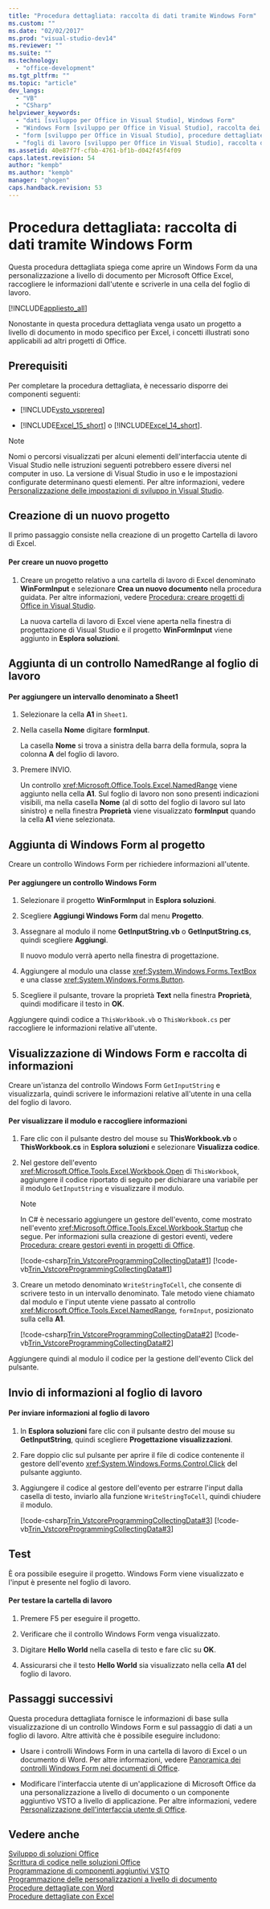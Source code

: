 ```yaml
---
title: "Procedura dettagliata: raccolta di dati tramite Windows Form"
ms.custom: ""
ms.date: "02/02/2017"
ms.prod: "visual-studio-dev14"
ms.reviewer: ""
ms.suite: ""
ms.technology: 
  - "office-development"
ms.tgt_pltfrm: ""
ms.topic: "article"
dev_langs: 
  - "VB"
  - "CSharp"
helpviewer_keywords: 
  - "dati [sviluppo per Office in Visual Studio], Windows Form"
  - "Windows Form [sviluppo per Office in Visual Studio], raccolta dei dati"
  - "form [sviluppo per Office in Visual Studio], procedure dettagliate"
  - "fogli di lavoro [sviluppo per Office in Visual Studio], raccolta dei dati"
ms.assetid: 40e87f7f-cfbb-4761-bf1b-d042f45f4f09
caps.latest.revision: 54
author: "kempb"
ms.author: "kempb"
manager: "ghogen"
caps.handback.revision: 53
---
```

# Procedura dettagliata: raccolta di dati tramite Windows Form
  Questa procedura dettagliata spiega come aprire un Windows Form da una personalizzazione a livello di documento per Microsoft Office Excel, raccogliere le informazioni dall'utente e scriverle in una cella del foglio di lavoro.  
  
 [!INCLUDE[appliesto_all](../vsto/includes/appliesto-all-md.md)]  
  
 Nonostante in questa procedura dettagliata venga usato un progetto a livello di documento in modo specifico per Excel, i concetti illustrati sono applicabili ad altri progetti di Office.  
  
## Prerequisiti  
 Per completare la procedura dettagliata, è necessario disporre dei componenti seguenti:  
  
-   [!INCLUDE[vsto_vsprereq](../vsto/includes/vsto-vsprereq-md.md)]  
  
-   [!INCLUDE[Excel_15_short](../vsto/includes/excel-15-short-md.md)] o [!INCLUDE[Excel_14_short](../vsto/includes/excel-14-short-md.md)].  
  
> [!NOTE]  
>  Nomi o percorsi visualizzati per alcuni elementi dell'interfaccia utente di Visual Studio nelle istruzioni seguenti potrebbero essere diversi nel computer in uso. La versione di Visual Studio in uso e le impostazioni configurate determinano questi elementi. Per altre informazioni, vedere [Personalizzazione delle impostazioni di sviluppo in Visual Studio](http://msdn.microsoft.com/it-it/22c4debb-4e31-47a8-8f19-16f328d7dcd3).  
  
## Creazione di un nuovo progetto  
 Il primo passaggio consiste nella creazione di un progetto Cartella di lavoro di Excel.  
  
#### Per creare un nuovo progetto  
  
1.  Creare un progetto relativo a una cartella di lavoro di Excel denominato **WinFormInput** e selezionare **Crea un nuovo documento** nella procedura guidata. Per altre informazioni, vedere [Procedura: creare progetti di Office in Visual Studio](../vsto/how-to-create-office-projects-in-visual-studio.md).  
  
     La nuova cartella di lavoro di Excel viene aperta nella finestra di progettazione di Visual Studio e il progetto **WinFormInput** viene aggiunto in **Esplora soluzioni**.  
  
## Aggiunta di un controllo NamedRange al foglio di lavoro  
  
#### Per aggiungere un intervallo denominato a Sheet1  
  
1.  Selezionare la cella **A1** in `Sheet1`.  
  
2.  Nella casella **Nome** digitare **formInput**.  
  
     La casella **Nome** si trova a sinistra della barra della formula, sopra la colonna **A** del foglio di lavoro.  
  
3.  Premere INVIO.  
  
     Un controllo <xref:Microsoft.Office.Tools.Excel.NamedRange> viene aggiunto nella cella **A1**. Sul foglio di lavoro non sono presenti indicazioni visibili, ma nella casella **Nome** \(al di sotto del foglio di lavoro sul lato sinistro\) e nella finestra **Proprietà** viene visualizzato **formInput** quando la cella **A1** viene selezionata.  
  
## Aggiunta di Windows Form al progetto  
 Creare un controllo Windows Form per richiedere informazioni all'utente.  
  
#### Per aggiungere un controllo Windows Form  
  
1.  Selezionare il progetto **WinFormInput** in **Esplora soluzioni**.  
  
2.  Scegliere **Aggiungi Windows Form** dal menu **Progetto**.  
  
3.  Assegnare al modulo il nome **GetInputString.vb** o **GetInputString.cs**, quindi scegliere **Aggiungi**.  
  
     Il nuovo modulo verrà aperto nella finestra di progettazione.  
  
4.  Aggiungere al modulo una classe <xref:System.Windows.Forms.TextBox> e una classe <xref:System.Windows.Forms.Button>.  
  
5.  Scegliere il pulsante, trovare la proprietà **Text** nella finestra **Proprietà**, quindi modificare il testo in **OK**.  
  
 Aggiungere quindi codice a `ThisWorkbook.vb` o `ThisWorkbook.cs` per raccogliere le informazioni relative all'utente.  
  
## Visualizzazione di Windows Form e raccolta di informazioni  
 Creare un'istanza del controllo Windows Form `GetInputString` e visualizzarla, quindi scrivere le informazioni relative all'utente in una cella del foglio di lavoro.  
  
#### Per visualizzare il modulo e raccogliere informazioni  
  
1.  Fare clic con il pulsante destro del mouse su **ThisWorkbook.vb** o **ThisWorkbook.cs** in **Esplora soluzioni** e selezionare **Visualizza codice**.  
  
2.  Nel gestore dell'evento <xref:Microsoft.Office.Tools.Excel.Workbook.Open> di `ThisWorkbook`, aggiungere il codice riportato di seguito per dichiarare una variabile per il modulo `GetInputString` e visualizzare il modulo.  
  
    > [!NOTE]  
    >  In C\# è necessario aggiungere un gestore dell'evento, come mostrato nell'evento <xref:Microsoft.Office.Tools.Excel.Workbook.Startup> che segue. Per informazioni sulla creazione di gestori eventi, vedere [Procedura: creare gestori eventi in progetti di Office](../vsto/how-to-create-event-handlers-in-office-projects.md).  
  
     [!code-csharp[Trin_VstcoreProgrammingCollectingData#1](../snippets/csharp/VS_Snippets_OfficeSP/Trin_VstcoreProgrammingCollectingData/CS/ThisWorkbook.cs#1)]
     [!code-vb[Trin_VstcoreProgrammingCollectingData#1](../snippets/visualbasic/VS_Snippets_OfficeSP/Trin_VstcoreProgrammingCollectingData/VB/ThisWorkbook.vb#1)]  
  
3.  Creare un metodo denominato `WriteStringToCell`, che consente di scrivere testo in un intervallo denominato. Tale metodo viene chiamato dal modulo e l'input utente viene passato al controllo <xref:Microsoft.Office.Tools.Excel.NamedRange>, `formInput`, posizionato sulla cella **A1**.  
  
     [!code-csharp[Trin_VstcoreProgrammingCollectingData#2](../snippets/csharp/VS_Snippets_OfficeSP/Trin_VstcoreProgrammingCollectingData/CS/ThisWorkbook.cs#2)]
     [!code-vb[Trin_VstcoreProgrammingCollectingData#2](../snippets/visualbasic/VS_Snippets_OfficeSP/Trin_VstcoreProgrammingCollectingData/VB/ThisWorkbook.vb#2)]  
  
 Aggiungere quindi al modulo il codice per la gestione dell'evento Click del pulsante.  
  
## Invio di informazioni al foglio di lavoro  
  
#### Per inviare informazioni al foglio di lavoro  
  
1.  In **Esplora soluzioni** fare clic con il pulsante destro del mouse su **GetInputString**, quindi scegliere **Progettazione visualizzazioni**.  
  
2.  Fare doppio clic sul pulsante per aprire il file di codice contenente il gestore dell'evento <xref:System.Windows.Forms.Control.Click> del pulsante aggiunto.  
  
3.  Aggiungere il codice al gestore dell'evento per estrarre l'input dalla casella di testo, inviarlo alla funzione `WriteStringToCell`, quindi chiudere il modulo.  
  
     [!code-csharp[Trin_VstcoreProgrammingCollectingData#3](../snippets/csharp/VS_Snippets_OfficeSP/Trin_VstcoreProgrammingCollectingData/CS/GetInputString.cs#3)]
     [!code-vb[Trin_VstcoreProgrammingCollectingData#3](../snippets/visualbasic/VS_Snippets_OfficeSP/Trin_VstcoreProgrammingCollectingData/VB/GetInputString.vb#3)]  
  
## Test  
 È ora possibile eseguire il progetto. Windows Form viene visualizzato e l'input è presente nel foglio di lavoro.  
  
#### Per testare la cartella di lavoro  
  
1.  Premere F5 per eseguire il progetto.  
  
2.  Verificare che il controllo Windows Form venga visualizzato.  
  
3.  Digitare **Hello World** nella casella di testo e fare clic su **OK**.  
  
4.  Assicurarsi che il testo **Hello World** sia visualizzato nella cella **A1** del foglio di lavoro.  
  
## Passaggi successivi  
 Questa procedura dettagliata fornisce le informazioni di base sulla visualizzazione di un controllo Windows Form e sul passaggio di dati a un foglio di lavoro. Altre attività che è possibile eseguire includono:  
  
-   Usare i controlli Windows Form in una cartella di lavoro di Excel o un documento di Word. Per altre informazioni, vedere [Panoramica dei controlli Windows Form nei documenti di Office](../vsto/windows-forms-controls-on-office-documents-overview.md).  
  
-   Modificare l'interfaccia utente di un'applicazione di Microsoft Office da una personalizzazione a livello di documento o un componente aggiuntivo VSTO a livello di applicazione. Per altre informazioni, vedere [Personalizzazione dell'interfaccia utente di Office](../vsto/office-ui-customization.md).  
  
## Vedere anche  
 [Sviluppo di soluzioni Office](../vsto/developing-office-solutions.md)   
 [Scrittura di codice nelle soluzioni Office](../vsto/writing-code-in-office-solutions.md)   
 [Programmazione di componenti aggiuntivi VSTO](../vsto/programming-vsto-add-ins.md)   
 [Programmazione delle personalizzazioni a livello di documento](../vsto/programming-document-level-customizations.md)   
 [Procedure dettagliate con Word](../vsto/walkthroughs-using-word.md)   
 [Procedure dettagliate con Excel](../vsto/walkthroughs-using-excel.md)  
  
  